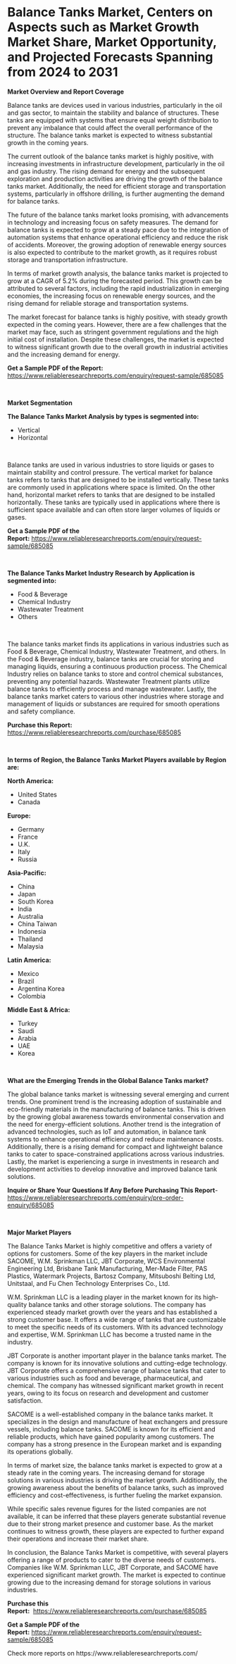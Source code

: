 <p><h1>Balance Tanks Market, Centers on Aspects such as Market Growth Market Share, Market Opportunity, and Projected Forecasts Spanning from 2024 to 2031</h1></p><p><strong>Market Overview and Report Coverage</strong></p>
<p><p>Balance tanks are devices used in various industries, particularly in the oil and gas sector, to maintain the stability and balance of structures. These tanks are equipped with systems that ensure equal weight distribution to prevent any imbalance that could affect the overall performance of the structure. The balance tanks market is expected to witness substantial growth in the coming years.</p><p>The current outlook of the balance tanks market is highly positive, with increasing investments in infrastructure development, particularly in the oil and gas industry. The rising demand for energy and the subsequent exploration and production activities are driving the growth of the balance tanks market. Additionally, the need for efficient storage and transportation systems, particularly in offshore drilling, is further augmenting the demand for balance tanks.</p><p>The future of the balance tanks market looks promising, with advancements in technology and increasing focus on safety measures. The demand for balance tanks is expected to grow at a steady pace due to the integration of automation systems that enhance operational efficiency and reduce the risk of accidents. Moreover, the growing adoption of renewable energy sources is also expected to contribute to the market growth, as it requires robust storage and transportation infrastructure.</p><p>In terms of market growth analysis, the balance tanks market is projected to grow at a CAGR of 5.2% during the forecasted period. This growth can be attributed to several factors, including the rapid industrialization in emerging economies, the increasing focus on renewable energy sources, and the rising demand for reliable storage and transportation systems.</p><p>The market forecast for balance tanks is highly positive, with steady growth expected in the coming years. However, there are a few challenges that the market may face, such as stringent government regulations and the high initial cost of installation. Despite these challenges, the market is expected to witness significant growth due to the overall growth in industrial activities and the increasing demand for energy.</p></p>
<p><strong>Get a Sample PDF of the Report:</strong> <a href="https://www.reliableresearchreports.com/enquiry/request-sample/685085">https://www.reliableresearchreports.com/enquiry/request-sample/685085</a></p>
<p>&nbsp;</p>
<p><strong>Market Segmentation</strong></p>
<p><strong>The Balance Tanks Market Analysis by types is segmented into:</strong></p>
<p><ul><li>Vertical</li><li>Horizontal</li></ul></p>
<p>&nbsp;</p>
<p><p>Balance tanks are used in various industries to store liquids or gases to maintain stability and control pressure. The vertical market for balance tanks refers to tanks that are designed to be installed vertically. These tanks are commonly used in applications where space is limited. On the other hand, horizontal market refers to tanks that are designed to be installed horizontally. These tanks are typically used in applications where there is sufficient space available and can often store larger volumes of liquids or gases.</p></p>
<p><strong>Get a Sample PDF of the Report:</strong>&nbsp;<a href="https://www.reliableresearchreports.com/enquiry/request-sample/685085">https://www.reliableresearchreports.com/enquiry/request-sample/685085</a></p>
<p>&nbsp;</p>
<p><strong>The Balance Tanks Market Industry Research by Application is segmented into:</strong></p>
<p><ul><li>Food & Beverage</li><li>Chemical Industry</li><li>Wastewater Treatment</li><li>Others</li></ul></p>
<p>&nbsp;</p>
<p><p>The balance tanks market finds its applications in various industries such as Food & Beverage, Chemical Industry, Wastewater Treatment, and others. In the Food & Beverage industry, balance tanks are crucial for storing and managing liquids, ensuring a continuous production process. The Chemical Industry relies on balance tanks to store and control chemical substances, preventing any potential hazards. Wastewater Treatment plants utilize balance tanks to efficiently process and manage wastewater. Lastly, the balance tanks market caters to various other industries where storage and management of liquids or substances are required for smooth operations and safety compliance.</p></p>
<p><strong>Purchase this Report:</strong>&nbsp; <a href="https://www.reliableresearchreports.com/purchase/685085">https://www.reliableresearchreports.com/purchase/685085</a></p>
<p>&nbsp;</p>
<p><strong>In terms of Region, the Balance Tanks Market Players available by Region are:</strong></p>
<p>
    <p> <strong> North America: </strong>
        <ul>
            <li>United States</li>
            <li>Canada</li>
        </ul>
        </p> 
    <p> <strong> Europe: </strong>
        <ul>
            <li>Germany</li>
            <li>France</li>
            <li>U.K.</li>
            <li>Italy</li>
            <li>Russia</li>
        </ul>
        </p> 
    <p> <strong> Asia-Pacific: </strong>
        <ul>
            <li>China</li>
            <li>Japan</li>
            <li>South Korea</li>
            <li>India</li>
            <li>Australia</li>
            <li>China Taiwan</li>
            <li>Indonesia</li>
            <li>Thailand</li>
            <li>Malaysia</li>
        </ul>
        </p> 
    <p> <strong> Latin America: </strong>
        <ul>
            <li>Mexico</li>
            <li>Brazil</li>
            <li>Argentina Korea</li>
            <li>Colombia</li>
        </ul>
        </p> 
    <p> <strong> Middle East & Africa: </strong>
        <ul>
            <li>Turkey</li>
            <li>Saudi</li>
            <li>Arabia</li>
            <li>UAE</li>
            <li>Korea</li>
        </ul>
    </p>
    </p>
<p>&nbsp;</p>
<p><strong>What are the Emerging Trends in the Global Balance Tanks market?</strong></p>
<p><p>The global balance tanks market is witnessing several emerging and current trends. One prominent trend is the increasing adoption of sustainable and eco-friendly materials in the manufacturing of balance tanks. This is driven by the growing global awareness towards environmental conservation and the need for energy-efficient solutions. Another trend is the integration of advanced technologies, such as IoT and automation, in balance tank systems to enhance operational efficiency and reduce maintenance costs. Additionally, there is a rising demand for compact and lightweight balance tanks to cater to space-constrained applications across various industries. Lastly, the market is experiencing a surge in investments in research and development activities to develop innovative and improved balance tank solutions.</p></p>
<p><strong>Inquire or Share Your Questions If Any Before Purchasing This Report</strong>- <a href="https://www.reliableresearchreports.com/enquiry/pre-order-enquiry/685085">https://www.reliableresearchreports.com/enquiry/pre-order-enquiry/685085</a></p>
<p>&nbsp;</p>
<p><strong>Major Market Players</strong></p>
<p><p>The Balance Tanks Market is highly competitive and offers a variety of options for customers. Some of the key players in the market include SACOME, W.M. Sprinkman LLC, JBT Corporate, WCS Environmental Engineering Ltd, Brisbane Tank Manufacturing, Mer-Made Filter, PAS Plastics, Watermark Projects, Bartosz Company, Mitsuboshi Belting Ltd, Unitstaal, and Fu Chen Technology Enterprises Co., Ltd.</p><p>W.M. Sprinkman LLC is a leading player in the market known for its high-quality balance tanks and other storage solutions. The company has experienced steady market growth over the years and has established a strong customer base. It offers a wide range of tanks that are customizable to meet the specific needs of its customers. With its advanced technology and expertise, W.M. Sprinkman LLC has become a trusted name in the industry.</p><p>JBT Corporate is another important player in the balance tanks market. The company is known for its innovative solutions and cutting-edge technology. JBT Corporate offers a comprehensive range of balance tanks that cater to various industries such as food and beverage, pharmaceutical, and chemical. The company has witnessed significant market growth in recent years, owing to its focus on research and development and customer satisfaction.</p><p>SACOME is a well-established company in the balance tanks market. It specializes in the design and manufacture of heat exchangers and pressure vessels, including balance tanks. SACOME is known for its efficient and reliable products, which have gained popularity among customers. The company has a strong presence in the European market and is expanding its operations globally.</p><p>In terms of market size, the balance tanks market is expected to grow at a steady rate in the coming years. The increasing demand for storage solutions in various industries is driving the market growth. Additionally, the growing awareness about the benefits of balance tanks, such as improved efficiency and cost-effectiveness, is further fueling the market expansion.</p><p>While specific sales revenue figures for the listed companies are not available, it can be inferred that these players generate substantial revenue due to their strong market presence and customer base. As the market continues to witness growth, these players are expected to further expand their operations and increase their market share.</p><p>In conclusion, the Balance Tanks Market is competitive, with several players offering a range of products to cater to the diverse needs of customers. Companies like W.M. Sprinkman LLC, JBT Corporate, and SACOME have experienced significant market growth. The market is expected to continue growing due to the increasing demand for storage solutions in various industries.</p></p>
<p><strong>Purchase this Report:</strong>&nbsp;&nbsp;<a href="https://www.reliableresearchreports.com/purchase/685085">https://www.reliableresearchreports.com/purchase/685085</a></p>
<p></p>
<p><strong>Get a Sample PDF of the Report:</strong>&nbsp;<a href="https://www.reliableresearchreports.com/enquiry/request-sample/685085">https://www.reliableresearchreports.com/enquiry/request-sample/685085</a></p>
<p>Check more reports on https://www.reliableresearchreports.com/</p>